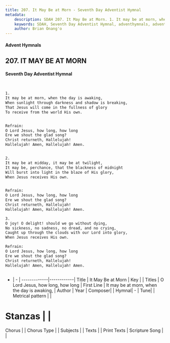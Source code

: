 ```yaml
---
title: 207. It May Be at Morn - Seventh Day Adventist Hymnal
metadata:
    description: SDAH 207. It May Be at Morn. 1. It may be at morn, when the day is awaking, When sunlight through darkness and shadow is breaking, That Jesus will come in the fullness of glory To receive from the world His own. 
    keywords: SDAH, Seventh Day Adventist Hymnal, adventhymnals, advent hymnals, It May Be at Morn, It may be at morn, when the day is awaking, ,O Lord Jesus, how long, how long
    author: Brian Onang'o
---
```


#### Advent Hymnals
## 207. IT MAY BE AT MORN
#### Seventh Day Adventist Hymnal

```txt


1.
It may be at morn, when the day is awaking,
When sunlight through darkness and shadow is breaking,
That Jesus will come in the fullness of glory
To receive from the world His own.


Refrain:
O Lord Jesus, how long, how long
Ere we shout the glad song?
Christ returneth, Hallelujah!
Hallelujah! Amen, Hallelujah! Amen.


2.
It may be at midday, it may be at twilight,
It may be, perchance, that the blackness of midnight
Will burst into light in the blaze of His glory,
When Jesus receives His own.


Refrain:
O Lord Jesus, how long, how long
Ere we shout the glad song?
Christ returneth, Hallelujah!
Hallelujah! Amen, Hallelujah! Amen.

3.
O joy! O delight! should we go without dying,
No sickness, no sadness, no dread, and no crying,
Caught up through the clouds with our Lord into glory,
When Jesus receives His own.

Refrain:
O Lord Jesus, how long, how long
Ere we shout the glad song?
Christ returneth, Hallelujah!
Hallelujah! Amen, Hallelujah! Amen.



```

- |   -  |
-------------|------------|
Title | It May Be at Morn |
Key |  |
Titles | O Lord Jesus, how long, how long |
First Line | It may be at morn, when the day is awaking, |
Author | 
Year | 
Composer|  |
Hymnal|  - |
Tune|  |
Metrical pattern | |
# Stanzas |  |
Chorus |  |
Chorus Type |  |
Subjects |  |
Texts |  |
Print Texts | 
Scripture Song |  |
  
